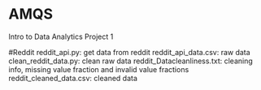 # AMQS
Intro to Data Analytics Project 1


#Reddit
reddit_api.py: get data from reddit
reddit_api_data.csv: raw data
clean_reddit_data.py: clean raw data
reddit_Datacleanliness.txt: cleaning info, missing value fraction and invalid value fractions
reddit_cleaned_data.csv: cleaned data
